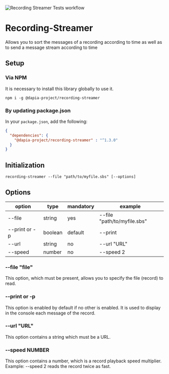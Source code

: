 ![Recording Streamer Tests workflow](https://github.com/DApIA-Project/Recording-Streamer/actions/workflows/node-tests.yml/badge.svg)

# Recording-Streamer
Allows you to sort the messages of a recording according to time as well as to send a message stream according to time

## Setup

### Via NPM

It is necessary to install this library globally to use it.
```console
npm i -g @dapia-project/recording-streamer
```

### By updating package.json

In your `package.json`, add the following:

```json
{
  "dependencies": {
    "@dapia-project/recording-streamer" : "^1.3.0"
  }
}
```

## Initialization

```shell
recording-streamer --file "path/to/myfile.sbs" [--options]
```
## Options

| option        | type    | mandatory | example                     |
|---------------|---------|-----------|-----------------------------|
| --file        | string  | yes       | --file "path/to/myfile.sbs" |
| --print or -p | boolean | default   | --print                     |
| --url         | string  | no        | --url "URL"                 |
| --speed       | number  | no        | --speed 2                   |

### --file "file"

This option, which must be present, allows you to specify the file (record) to read.

### --print or -p

This option is enabled by default if no other is enabled. It is used to display in the console each message of the record.

### --url "URL"

This option contains a string which must be a URL.

### --speed NUMBER

This option contains a number, which is a record playback speed multiplier. Example: --speed 2 reads the record twice as fast.

